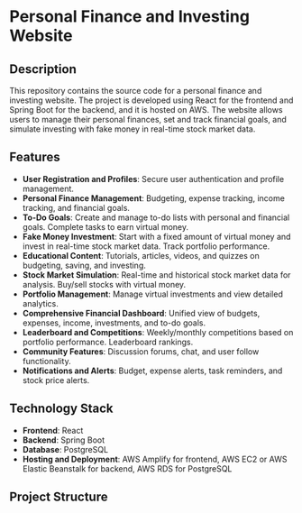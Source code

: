 # Personal Finance and Investing Website

## Description
This repository contains the source code for a personal finance and investing website. The project is developed using React for the frontend and Spring Boot for the backend, and it is hosted on AWS. The website allows users to manage their personal finances, set and track financial goals, and simulate investing with fake money in real-time stock market data.

## Features
- **User Registration and Profiles**: Secure user authentication and profile management.
- **Personal Finance Management**: Budgeting, expense tracking, income tracking, and financial goals.
- **To-Do Goals**: Create and manage to-do lists with personal and financial goals. Complete tasks to earn virtual money.
- **Fake Money Investment**: Start with a fixed amount of virtual money and invest in real-time stock market data. Track portfolio performance.
- **Educational Content**: Tutorials, articles, videos, and quizzes on budgeting, saving, and investing.
- **Stock Market Simulation**: Real-time and historical stock market data for analysis. Buy/sell stocks with virtual money.
- **Portfolio Management**: Manage virtual investments and view detailed analytics.
- **Comprehensive Financial Dashboard**: Unified view of budgets, expenses, income, investments, and to-do goals.
- **Leaderboard and Competitions**: Weekly/monthly competitions based on portfolio performance. Leaderboard rankings.
- **Community Features**: Discussion forums, chat, and user follow functionality.
- **Notifications and Alerts**: Budget, expense alerts, task reminders, and stock price alerts.

## Technology Stack
- **Frontend**: React
- **Backend**: Spring Boot
- **Database**: PostgreSQL
- **Hosting and Deployment**: AWS Amplify for frontend, AWS EC2 or AWS Elastic Beanstalk for backend, AWS RDS for PostgreSQL

## Project Structure
